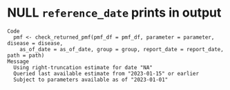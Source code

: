# NULL `reference_date` prints in output

    Code
      pmf <- check_returned_pmf(pmf_df = pmf_df, parameter = parameter, disease = disease,
        as_of_date = as_of_date, group = group, report_date = report_date, path = path)
    Message
      Using right-truncation estimate for date "NA"
      Queried last available estimate from "2023-01-15" or earlier
      Subject to parameters available as of "2023-01-01"

